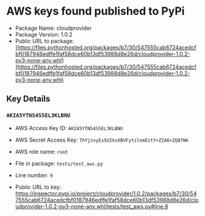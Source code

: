 # AWS keys found published to PyPi

* Package Name: cloudprovider
* Package Version: 1.0.2
* Public URL to package: [https://files.pythonhosted.org/packages/b7/30/547555cab6724acedcfbf0187946edffe1faf58dce60b13df53988d8e26d/cloudprovider-1.0.2-py3-none-any.whl](https://files.pythonhosted.org/packages/b7/30/547555cab6724acedcfbf0187946edffe1faf58dce60b13df53988d8e26d/cloudprovider-1.0.2-py3-none-any.whl)

## Key Details

### `AKIA5YTNS4S5EL3KLBNU`

* AWS Access Key ID: `AKIA5YTNS4S5EL3KLBNU`
* AWS Secret Access Key: `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` 
* AWS role name: `root`
* File in package: `tests/test_aws.py`
* Line number: `9`

* Public URL to key: https://inspector.pypi.io/project/cloudprovider/1.0.2/packages/b7/30/547555cab6724acedcfbf0187946edffe1faf58dce60b13df53988d8e26d/cloudprovider-1.0.2-py3-none-any.whl/tests/test_aws.py#line.9


